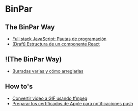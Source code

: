 # BinPar

## The BinPar Way
 - [Full stack JavaScript: Pautas de programación](https://github.com/BinPar/BinPar/blob/master/howToFullstackJavascript.md)
 - [[Draft] Estructura de un componente React](https://github.com/BinPar/BinPar/blob/master/reactComponent.md)

## !(The BinPar Way)
 - [Burradas varias y cómo arreglarlas](https://github.com/BinPar/BinPar/blob/master/burradas.md)
 
## How to's
 - [Convertir video a GIF usando ffmpeg](https://github.com/BinPar/BinPar/blob/master/videoToGif.md)
 - [Preparar los certificados de Apple para notificaciones push](https://github.com/BinPar/BinPar/blob/master/configApplePushCerts.md)